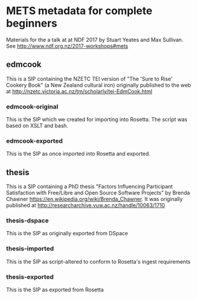 # METS metadata for complete beginners
Materials for the a talk at at NDF 2017 by Stuart Yeates and Max Sullivan. See http://www.ndf.org.nz/2017-workshops#mets

##  edmcook
This is a SIP containing the NZETC TEI version of "The 'Sure to Rise' Cookery Book" (a New Zealand cultural iron) originally published to the web at http://nzetc.victoria.ac.nz/tm/scholarly/tei-EdmCook.html 

### edmcook-original
This is the SIP which we created for importing into Rosetta. The script was based on XSLT and bash. 

###  edmcook-exported
This is the SIP as once imported into Rosetta and exported.

## thesis
This is a SIP containing a PhD thesis "Factors Influencing Participant Satisfaction with Free/Libre and Open Source Software Projects" by Brenda Chawner https://en.wikipedia.org/wiki/Brenda_Chawner. It was originally published at http://researcharchive.vuw.ac.nz/handle/10063/1710

### thesis-dspace
This is the SIP as originally exported from DSpace 

### thesis-imported
This is the SIP as script-altered to conform to Rosetta's ingest requirements

### thesis-exported
This is the SIP as exported from Rosetta

